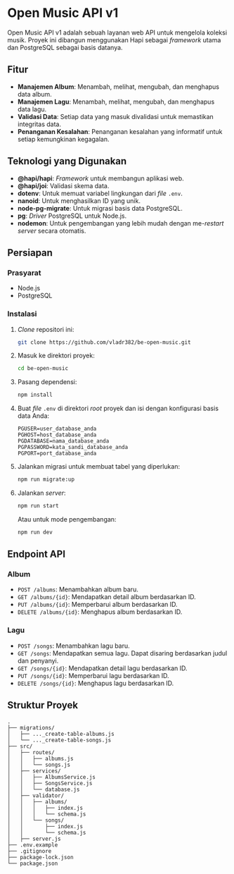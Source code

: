 # Open Music API v1

Open Music API v1 adalah sebuah layanan web API untuk mengelola koleksi musik. Proyek ini dibangun menggunakan Hapi sebagai *framework* utama dan PostgreSQL sebagai basis datanya.

## Fitur

  * **Manajemen Album**: Menambah, melihat, mengubah, dan menghapus data album.
  * **Manajemen Lagu**: Menambah, melihat, mengubah, dan menghapus data lagu.
  * **Validasi Data**: Setiap data yang masuk divalidasi untuk memastikan integritas data.
  * **Penanganan Kesalahan**: Penanganan kesalahan yang informatif untuk setiap kemungkinan kegagalan.

## Teknologi yang Digunakan

  * **@hapi/hapi**: *Framework* untuk membangun aplikasi web.
  * **@hapi/joi**: Validasi skema data.
  * **dotenv**: Untuk memuat variabel lingkungan dari *file* `.env`.
  * **nanoid**: Untuk menghasilkan ID yang unik.
  * **node-pg-migrate**: Untuk migrasi basis data PostgreSQL.
  * **pg**: *Driver* PostgreSQL untuk Node.js.
  * **nodemon**: Untuk pengembangan yang lebih mudah dengan me-*restart* *server* secara otomatis.

## Persiapan

### Prasyarat

  * Node.js
  * PostgreSQL

### Instalasi

1.  *Clone* repositori ini:
    ```sh
    git clone https://github.com/vladr382/be-open-music.git
    ```
2.  Masuk ke direktori proyek:
    ```sh
    cd be-open-music
    ```
3.  Pasang dependensi:
    ```sh
    npm install
    ```
4.  Buat *file* `.env` di direktori *root* proyek dan isi dengan konfigurasi basis data Anda:
    ```env
    PGUSER=user_database_anda
    PGHOST=host_database_anda
    PGDATABASE=nama_database_anda
    PGPASSWORD=kata_sandi_database_anda
    PGPORT=port_database_anda
    ```
5.  Jalankan migrasi untuk membuat tabel yang diperlukan:
    ```sh
    npm run migrate:up
    ```
6.  Jalankan *server*:
    ```sh
    npm run start
    ```
    Atau untuk mode pengembangan:
    ```sh
    npm run dev
    ```

## Endpoint API

### Album

  * `POST /albums`: Menambahkan album baru.
  * `GET /albums/{id}`: Mendapatkan detail album berdasarkan ID.
  * `PUT /albums/{id}`: Memperbarui album berdasarkan ID.
  * `DELETE /albums/{id}`: Menghapus album berdasarkan ID.

### Lagu

  * `POST /songs`: Menambahkan lagu baru.
  * `GET /songs`: Mendapatkan semua lagu. Dapat disaring berdasarkan judul dan penyanyi.
  * `GET /songs/{id}`: Mendapatkan detail lagu berdasarkan ID.
  * `PUT /songs/{id}`: Memperbarui lagu berdasarkan ID.
  * `DELETE /songs/{id}`: Menghapus lagu berdasarkan ID.

## Struktur Proyek

```
.
├── migrations/
│   ├── ..._create-table-albums.js
│   └── ..._create-table-songs.js
├── src/
│   ├── routes/
│   │   ├── albums.js
│   │   └── songs.js
│   ├── services/
│   │   ├── AlbumsService.js
│   │   ├── SongsService.js
│   │   └── database.js
│   ├── validator/
│   │   ├── albums/
│   │   │   ├── index.js
│   │   │   └── schema.js
│   │   └── songs/
│   │       ├── index.js
│   │       └── schema.js
│   ├── server.js
├── .env.example
├── .gitignore
├── package-lock.json
└── package.json
```
